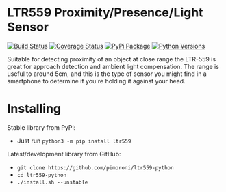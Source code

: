 # LTR559 Proximity/Presence/Light Sensor

[![Build Status](https://shields.io/github/workflow/status/pimoroni/ltr559-python/Python%20Tests.svg)](https://github.com/pimoroni/ltr559-python/actions/workflows/test.yml)
[![Coverage Status](https://coveralls.io/repos/github/pimoroni/ltr559-python/badge.svg?branch=master)](https://coveralls.io/github/pimoroni/ltr559-python?branch=master)
[![PyPi Package](https://img.shields.io/pypi/v/ltr559.svg)](https://pypi.python.org/pypi/ltr559-python)
[![Python Versions](https://img.shields.io/pypi/pyversions/ltr559.svg)](https://pypi.python.org/pypi/ltr559-python)

Suitable for detecting proximity of an object at close range the LTR-559 is great for approach detection and ambient light compensation. The range is useful to around 5cm, and this is the type of sensor you might find in a smartphone to determine if you're holding it against your head.

# Installing

Stable library from PyPi:

* Just run `python3 -m pip install ltr559`

Latest/development library from GitHub:

* `git clone https://github.com/pimoroni/ltr559-python`
* `cd ltr559-python`
* `./install.sh --unstable`

